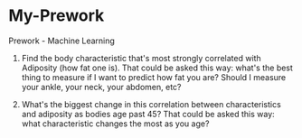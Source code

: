 # My-Prework
Prework - Machine Learning

1. Find the body characteristic that's most strongly correlated with Adiposity (how fat one is). That could be asked this way: what's the best thing to measure if I want to predict how fat you are? Should I measure your ankle, your neck, your abdomen, etc?

2. What's the biggest change in this correlation between characteristics and adiposity as bodies age past 45? That could be asked this way: what characteristic changes the most as you age?
